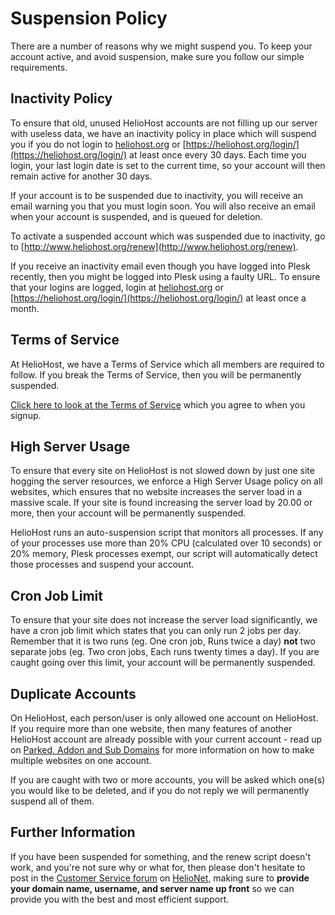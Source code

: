 # Suspension Policy

There are a number of reasons why we might suspend you. To keep your account active, and avoid suspension, make sure you follow our simple requirements.

## Inactivity Policy

To ensure that old, unused HelioHost accounts are not filling up our server with useless data, we have an inactivity policy in place which will suspend you if you do not login to [heliohost.org](https://www.heliohost.org) or [https://heliohost.org/login/](https://heliohost.org/login/) at least once every 30 days. Each time you login, your last login date is set to the current time, so your account will then remain active for another 30 days.

If your account is to be suspended due to inactivity, you will receive an email warning you that you must login soon. You will also receive an email when your account is suspended, and is queued for deletion.

To activate a suspended account which was suspended due to inactivity, go to [http://www.heliohost.org/renew](http://www.heliohost.org/renew).

If you receive an inactivity email even though you have logged into Plesk recently, then you might be logged into Plesk using a faulty URL. To ensure that your logins are logged, login at [heliohost.org](https://www.heliohost.org) or [https://heliohost.org/login/](https://heliohost.org/login/) at least once a month.

## Terms of Service

At HelioHost, we have a Terms of Service which all members are required to follow. If you break the Terms of Service, then you will be permanently suspended.

[Click here to look at the Terms of Service](../hosting/terms.md) which you agree to when you signup.

## High Server Usage

To ensure that every site on HelioHost is not slowed down by just one site hogging the server resources, we enforce a High Server Usage policy on all websites, which ensures that no website increases the server load in a massive scale. If your site is found increasing the server load by 20.00 or more, then your account will be permanently suspended.

HelioHost runs an auto-suspension script that monitors all processes. If any of your processes use more than 20% CPU \(calculated over 10 seconds\) or 20% memory, Plesk processes exempt, our script will automatically detect those processes and suspend your account.

## Cron Job Limit

To ensure that your site does not increase the server load significantly, we have a cron job limit which states that you can only run 2 jobs per day. Remember that it is two runs \(eg. One cron job, Runs twice a day\) **not** two separate jobs \(eg. Two cron jobs, Each runs twenty times a day\). If you are caught going over this limit, your account will be permanently suspended.

## Duplicate Accounts

On HelioHost, each person/user is only allowed one account on HelioHost. If you require more than one website, then many features of another HelioHost account are already possible with your current account - read up on [Parked, Addon and Sub Domains](../management/parked-addon-and-sub-domains.md) for more information on how to make multiple websites on one account.

If you are caught with two or more accounts, you will be asked which one\(s\) you would like to be deleted, and if you do not reply we will permanently suspend all of them.

## Further Information

If you have been suspended for something, and the renew script doesn't work, and you're not sure why or what for, then please don't hesitate to post in the [Customer Service forum](https://www.helionet.org/index/forum/45-customer-service/) on [HelioNet](../hosting/helionet.md), making sure to **provide your domain name, username, and server name up front** so we can provide you with the best and most efficient support.
